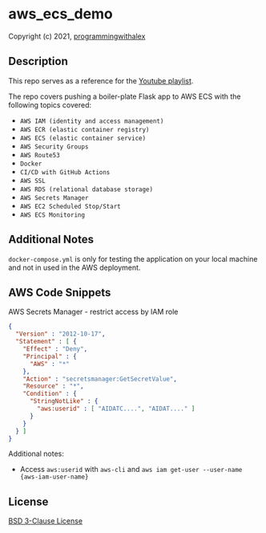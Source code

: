 # aws_ecs_demo

Copyright (c) 2021, [programmingwithalex](https://github.com/programmingwithalex)

## Description

This repo serves as a reference for the [Youtube playlist](https://www.youtube.com/watch?v=kqa_cchAMLY&list=PL0dOL8Z7pG3IWsvseNd-JoFTHL16P_iTC&index=1).

The repo covers pushing a boiler-plate Flask app to AWS ECS with the following topics covered:

* `AWS IAM (identity and access management)`
* `AWS ECR (elastic container registry)`
* `AWS ECS (elastic container service)`
* `AWS Security Groups`
* `AWS Route53`
* `Docker`
* `CI/CD with GitHub Actions`
* `AWS SSL`
* `AWS RDS (relational database storage)`
* `AWS Secrets Manager`
* `AWS EC2 Scheduled Stop/Start`
* `AWS ECS Monitoring`

## Additional Notes

`docker-compose.yml` is only for testing the application on your local machine and not in used in the AWS deployment.

## AWS Code Snippets

AWS Secrets Manager - restrict access by IAM role

```json
{
  "Version" : "2012-10-17",
  "Statement" : [ {
    "Effect" : "Deny",
    "Principal" : {
      "AWS" : "*"
    },
    "Action" : "secretsmanager:GetSecretValue",
    "Resource" : "*",
    "Condition" : {
      "StringNotLike" : {
        "aws:userid" : [ "AIDATC....", "AIDAT...." ]
      }
    }
  } ]
}
```

Additional notes:

* Access `aws:userid` with `aws-cli` and `aws iam get-user --user-name {aws-iam-user-name}`

## License

[BSD 3-Clause License](https://github.com/programmingwithalex/aws-ecs-demo/blob/main/LICENSE)
